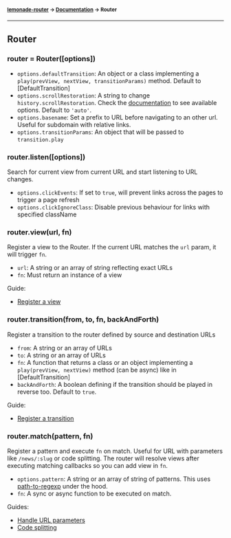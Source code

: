 #### <sup>[lemonade-router](../README.md) → [Documentation](./README.md) → Router</sup>

---

## Router

### router = Router([options])
- `options.defaultTransition`: An object or a class implementing a `play(prevView, nextView, transitionParams)` method. Default to [DefaultTransition]
- `options.scrollRestoration`: A string to change `history.scrollRestoration`. Check the [documentation](https://developers.google.com/web/updates/2015/09/history-api-scroll-restoration) to see available options. Default to `'auto'`.
- `options.basename`: Set a prefix to URL before navigating to an other url. Useful for subdomain with relative links.
- `options.transitionParams`: An object that will be passed to `transition.play`

### router.listen([options])
Search for current view from current URL and start listening to URL changes.
- `options.clickEvents`: If set to `true`, will prevent links across the pages to trigger a page refresh
- `options.clickIgnoreClass`: Disable previous behaviour for links with specified className

### router.view(url, fn)
Register a view to the Router. If the current URL matches the `url` param, it will trigger `fn`.
- `url`: A string or an array of string reflecting exact URLs
- `fn`: Must return an instance of a view

Guide:
- [Register a view](./GUIDE.md#register-a-view)

### router.transition(from, to, fn, backAndForth)
Register a transition to the router defined by source and destination URLs
- `from`: A string or an array of URLs 
- `to`: A string or an array of URLs 
- `fn`: A function that returns a class or an object implementing a `play(prevView, nextView)` method (can be async) like in [DefaultTransition]
- `backAndForth`: A boolean defining if the transition should be played in reverse too. Default to `true`.

Guide:
- [Register a transition](./GUIDE.md#register-a-transition)


### router.match(pattern, fn)
Register a pattern and execute `fn` on match. Useful for URL with parameters like `/news/:slug` or code splitting.
The router will resolve views after executing matching callbacks so you can add view in `fn`.
- `options.pattern`: A string or an array of string of patterns. This uses [path-to-regexp](https://www.npmjs.com/package/path-to-regexp) under the hood.
- `fn`: A sync or async function to be executed on match.

Guides:
- [Handle URL parameters](./GUIDE.md#handle-URL-parameters)
- [Code splitting](./GUIDE.md#code-splitting)